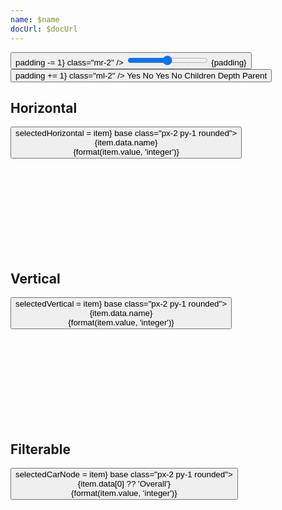 ```yaml
---
name: $name
docUrl: $docUrl
---
```


<script lang="ts">
	import { cubicOut } from 'svelte/easing';
	import { fade } from 'svelte/transition';
	import { hierarchy } from 'd3-hierarchy';
	import { scaleSequential, scaleOrdinal } from 'd3-scale';
	import * as chromatic from 'd3-scale-chromatic';
	import { hsl } from 'd3-color';
	import { rollup } from 'd3-array'

	import { mdiChevronLeft, mdiChevronRight } from '@mdi/js';

	import { Breadcrumb, Button, Field, Switch, ToggleGroup, ToggleOption } from 'svelte-ux';
	import { format } from 'svelte-ux/utils/format';

	import Chart, { Svg } from '$lib/components/Chart.svelte';
	import Bounds from '$lib/components/Bounds.svelte';
	import ChartClipPath from '$lib/components/ChartClipPath.svelte';
	import Group from '$lib/components/Group.svelte';
	import Rect from '$lib/components/Rect.svelte';
	import RectClipPath from '$lib/components/RectClipPath.svelte';
	import Text from '$lib/components/Text.svelte';
	import Partition from '$lib/components/Partition.svelte';
	import { findAncestor } from '$lib/utils/hierarchy';

	import Preview from '$lib/docs/Preview.svelte';

	import { complexData } from '../_data/hierarchy';
	import carsCsv from '../_data/cars.csv'

	const complexHierarchy = hierarchy(complexData)
		.sum((d) => d.value)
		.sort((a, b) => b.value - a.value);

	const horizontalHierarchy = complexHierarchy.copy()
	const verticalHierarchy = complexHierarchy.copy()

	let isFiltered = false;
	$: groupedCars = rollup(
		carsCsv
			// Limit dataset
			.filter(d => ['BMW', 'Chevrolet', 'Dodge', 'Ford', 'Honda', 'Toyota', 'Volkswagen'].includes(d.Make))
			// Hide some models in each group to show transitions
			.filter(d => isFiltered ? d.Year > 2010 : true)
			// Apply `Make` selection
			.filter(d => {
				if (selectedCarNode?.depth === 1) {
					return d.Make === selectedCarNode.data[0]
				} else {
					return true
				}
			}),
		items => items[0],//.slice(0, 3),
		d => d.Make,
		d => d.Model,
		// d => d.Year,
	)
	$: groupedHierarchy = hierarchy(groupedCars).count()

	let colorBy = 'children';

	let padding = 0;
	let round = false;
	let fullSizeLeafNodes = false;
	let selectedHorizontal = horizontalHierarchy; // select root initially
	let selectedVertical = verticalHierarchy; // select root initially
	let selectedCarNode = groupedHierarchy;

	const sequentialColor = scaleSequential([4, -1], chromatic.interpolateGnBu)
	// filter out hard to see yellow and green
	const ordinalColor = scaleOrdinal(chromatic.schemeSpectral[9].filter(c => hsl(c).h < 60 || hsl(c).h > 90))
	// const ordinalColor = scaleOrdinal(chromatic.schemeCategory10)

	function getNodeColor(node, colorBy) {
		switch (colorBy) {
			case 'children':
				return node.children ? '#ccc' : '#ddd'
			case 'depth':
				return sequentialColor(node.depth);
			case 'parent':
				const colorParent = findAncestor(node, n => n.depth === 1)
				return colorParent ? hsl(ordinalColor((colorParent).data.name)).brighter(node.depth * .3) : '#ddd'
		}
	}
</script>

<div class="grid grid-flow-col gap-4 mb-4">
	<div class="grid grid-cols-[2fr,1fr,1fr,1fr] gap-2">
		<Field label="Padding" let:id>
			<Button icon={mdiChevronLeft} on:click={() => padding -= 1} class="mr-2" />
			<input type="range" bind:value={padding} min={0} max={20} {id} class="h-6 w-full" /> <span class="ml-4 text-sm text-black/50">{padding}</span>
			<Button icon={mdiChevronRight} on:click={() => padding += 1} class="ml-2" />
		</Field>
		<Field label="Full-size Leaf Nodes">
			<ToggleGroup bind:value={fullSizeLeafNodes} contained classes={{ root: 'w-full', options: 'w-full' }}>
				<ToggleOption value={true}>Yes</ToggleOption>
				<ToggleOption value={false}>No</ToggleOption>
			</ToggleGroup>
		</Field>
		<Field label="Round">
			<ToggleGroup bind:value={round} contained classes={{ root: 'w-full', options: 'w-full' }}>
				<ToggleOption value={true}>Yes</ToggleOption>
				<ToggleOption value={false}>No</ToggleOption>
			</ToggleGroup>
		</Field>
		<Field label="Color By">
			<ToggleGroup bind:value={colorBy} contained classes={{ root: 'w-full', options: 'w-full' }}>
				<ToggleOption value="children">Children</ToggleOption>
				<ToggleOption value="depth">Depth</ToggleOption>
				<ToggleOption value="parent">Parent</ToggleOption>
			</ToggleGroup>
		</Field>
	</div>
</div>

## Horizontal

<Preview>
	<Breadcrumb items={selectedHorizontal?.ancestors().reverse() ?? []}>
		<Button slot="item" let:item on:click={() => selectedHorizontal = item} base class="px-2 py-1 rounded">
			<div class="text-left">
				<div class="text-sm">{item.data.name}</div>
				<div class="text-xs text-black/50">{format(item.value, 'integer')}</div>
			</div>
		</Button>
	</Breadcrumb>
	<div class="h-[600px] p-4 border rounded">
		<Chart data={horizontalHierarchy} let:width>
			<Svg>
				<Bounds
					let:xScale
					let:yScale
					domain={{ x0: selectedHorizontal?.y0, y0: selectedHorizontal?.x0, y1: selectedHorizontal?.x1 }}
					tweened={{ duration: 800, easing: cubicOut }}
				>
					<ChartClipPath>
						<Partition {padding} {round} let:nodes>
							{#each nodes as node}
								{@const nodeWidth = node.children || !fullSizeLeafNodes ? xScale(node.y1) - xScale(node.y0) : width - xScale(node.y0)}
								{@const nodeHeight = yScale(node.x1) - yScale(node.x0)}
								<Group x={xScale(node.y0)} y={yScale(node.x0)} on:click={() => selectedHorizontal = node}>
									<RectClipPath width={nodeWidth} height={nodeHeight}>
										{@const nodeColor = getNodeColor(node, colorBy)}
										<g transition:fade={{ duration: 600 }}>
											<Rect
												width={nodeWidth}
												height={nodeHeight}
												stroke={hsl(nodeColor).darker(colorBy === 'children' ? 0.5 : 1)}
												fill={nodeColor}
												rx={5}
											/>
												<text x={4} y={16 * 0.6 + 4} style="font-size: 0.6rem; font-weight: 500">
													<tspan>{node.data.name}</tspan>
													<tspan style="font-size: 0.5rem; font-weight: 200">{format(node.value, 'integer')}</tspan>
												</text>
										</g>
									</RectClipPath>
								</Group>
							{/each}
						</Partition>
					</ChartClipPath>
				</Bounds>
			</Svg>
		</Chart>
	</div>
</Preview>

## Vertical

<Preview>
	<Breadcrumb items={selectedVertical?.ancestors().reverse() ?? []}>
		<Button slot="item" let:item on:click={() => selectedVertical = item} base class="px-2 py-1 rounded">
			<div class="text-left">
				<div class="text-sm">{item.data.name}</div>
				<div class="text-xs text-black/50">{format(item.value, 'integer')}</div>
			</div>
		</Button>
	</Breadcrumb>
	<div class="h-[600px] p-4 border rounded">
		<Chart data={verticalHierarchy} let:height>
			<Svg>
				<Bounds
					let:xScale
					let:yScale
					domain={{ x0: selectedVertical?.x0, y0: selectedVertical?.y0, x1: selectedVertical?.x1 }}
					tweened={{ duration: 800, easing: cubicOut }}
				>
					<ChartClipPath>
						<Partition orientation="vertical" {padding} {round} let:nodes>
							{#each nodes as node}
								{@const nodeWidth = xScale(node.x1) - xScale(node.x0)}
								{@const nodeHeight = node.children || !fullSizeLeafNodes ? yScale(node.y1) - yScale(node.y0) : height - yScale(node.y0)}
								<Group x={xScale(node.x0)} y={yScale(node.y0)} on:click={() => selectedVertical = node}>
									<RectClipPath width={nodeWidth} height={nodeHeight}>
										{@const nodeColor = getNodeColor(node, colorBy)}
										<g transition:fade={{ duration: 600 }}>
											<Rect
												width={nodeWidth}
												height={nodeHeight}
												stroke={hsl(nodeColor).darker(colorBy === 'children' ? 0.5 : 1)}
												fill={nodeColor}
												rx={5}
											/>
												<Text
													value={node.data.name}
													style="font-size: 0.6rem; font-weight: 500"
													verticalAnchor="start"
													x={4}
													y={2}
												/>
												<Text
													value={format(node.value, 'integer')}
													style="font-size: 0.5rem; font-weight: 200"
													verticalAnchor="start"
													x={4}
													y={16}
												/>
										</g>
									</RectClipPath>
								</Group>
							{/each}
						</Partition>
					</ChartClipPath>
				</Bounds>
			</Svg>
		</Chart>
	</div>
</Preview>

## Filterable

<div class="grid gap-1 mb-4">
	<div class="grid grid-cols-4 gap-2">
		<Field label="Apply Partial Filter" let:id>
			<Switch {id} bind:checked={isFiltered} />
		</Field>
	</div>
</div>

<Preview>
	<Breadcrumb items={selectedCarNode?.ancestors().reverse() ?? []}>
		<Button slot="item" let:item on:click={() => selectedCarNode = item} base class="px-2 py-1 rounded">
			<div class="text-left">
				<div class="text-sm">{item.data[0] ?? 'Overall'}</div>
				<div class="text-xs text-black/50">{format(item.value, 'integer')}</div>
			</div>
		</Button>
	</Breadcrumb>
	<div class="h-[600px] p-4 border rounded">
		<Chart data={groupedHierarchy}>
			<Svg>
				<Bounds
					let:xScale
					let:yScale
					domain={{ x0: selectedCarNode?.y0, y0: selectedCarNode?.x0, y1: selectedCarNode?.x1 }}
				>
					<ChartClipPath>
						<Partition {padding} {round} let:nodes>
							{#each nodes as node (node.ancestors().map(n => n.data[0]).join('_'))}
								<Group x={xScale(node.y0)} y={yScale(node.x0)} on:click={() => selectedCarNode = node} tweened={{ delay: 600 }}>
									{@const nodeWidth = xScale(node.y1) - xScale(node.y0)}
									{@const nodeHeight = yScale(node.x1) - yScale(node.x0)}
									{@const nodeColor = getNodeColor(node, colorBy)}
									<g in:fade={{ duration: 600, delay: 1200 }} out:fade={{ duration: 600 }}>
										<Rect
											width={nodeWidth}
											height={nodeHeight}
											stroke={hsl(nodeColor).darker(colorBy === 'children' ? 0.5 : 1)}
											fill={nodeColor}
											rx={5}
											tweened={{ delay: 600 }}
										/>
										<RectClipPath width={nodeWidth} height={nodeHeight} tweened={{ delay: 600 }}>
											<text x={4} y={16 * 0.6 + 4} style="font-size: 0.6rem; font-weight: 500">
												<tspan>{node.data[0] ?? 'Overall'}</tspan>
												{#if node.children}
													<tspan style="font-size: 0.5rem; font-weight: 200">{format(node.value, 'integer')}</tspan>
												{/if}
											</text>
										</RectClipPath>
									</g>
								</Group>
							{/each}
						</Partition>
					</ChartClipPath>
				</Bounds>
			</Svg>
		</Chart>
	</div>
</Preview>
